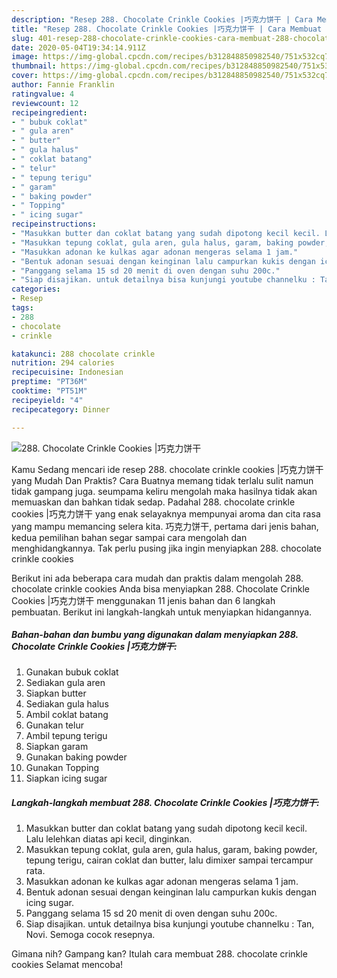 ```yaml
---
description: "Resep 288. Chocolate Crinkle Cookies |巧克力饼干 | Cara Membuat 288. Chocolate Crinkle Cookies |巧克力饼干 Yang Sedap"
title: "Resep 288. Chocolate Crinkle Cookies |巧克力饼干 | Cara Membuat 288. Chocolate Crinkle Cookies |巧克力饼干 Yang Sedap"
slug: 401-resep-288-chocolate-crinkle-cookies-cara-membuat-288-chocolate-crinkle-cookies-yang-sedap
date: 2020-05-04T19:34:14.911Z
image: https://img-global.cpcdn.com/recipes/b312848850982540/751x532cq70/288-chocolate-crinkle-cookies-巧克力饼干-foto-resep-utama.jpg
thumbnail: https://img-global.cpcdn.com/recipes/b312848850982540/751x532cq70/288-chocolate-crinkle-cookies-巧克力饼干-foto-resep-utama.jpg
cover: https://img-global.cpcdn.com/recipes/b312848850982540/751x532cq70/288-chocolate-crinkle-cookies-巧克力饼干-foto-resep-utama.jpg
author: Fannie Franklin
ratingvalue: 4
reviewcount: 12
recipeingredient:
- " bubuk coklat"
- " gula aren"
- " butter"
- " gula halus"
- " coklat batang"
- " telur"
- " tepung terigu"
- " garam"
- " baking powder"
- " Topping"
- " icing sugar"
recipeinstructions:
- "Masukkan butter dan coklat batang yang sudah dipotong kecil kecil. Lalu lelehkan diatas api kecil, dinginkan."
- "Masukkan tepung coklat, gula aren, gula halus, garam, baking powder, tepung terigu, cairan coklat dan butter, lalu dimixer sampai tercampur rata."
- "Masukkan adonan ke kulkas agar adonan mengeras selama 1 jam."
- "Bentuk adonan sesuai dengan keinginan lalu campurkan kukis dengan icing sugar."
- "Panggang selama 15 sd 20 menit di oven dengan suhu 200c."
- "Siap disajikan. untuk detailnya bisa kunjungi youtube channelku : Tan, Novi. Semoga cocok resepnya."
categories:
- Resep
tags:
- 288
- chocolate
- crinkle

katakunci: 288 chocolate crinkle 
nutrition: 294 calories
recipecuisine: Indonesian
preptime: "PT36M"
cooktime: "PT51M"
recipeyield: "4"
recipecategory: Dinner

---
```



![288. Chocolate Crinkle Cookies |巧克力饼干](https://img-global.cpcdn.com/recipes/b312848850982540/751x532cq70/288-chocolate-crinkle-cookies-巧克力饼干-foto-resep-utama.jpg)

Kamu Sedang mencari ide resep 288. chocolate crinkle cookies |巧克力饼干 yang Mudah Dan Praktis? Cara Buatnya memang tidak terlalu sulit namun tidak gampang juga. seumpama keliru mengolah maka hasilnya tidak akan memuaskan dan bahkan tidak sedap. Padahal 288. chocolate crinkle cookies |巧克力饼干 yang enak selayaknya mempunyai aroma dan cita rasa yang mampu memancing selera kita.
巧克力饼干, pertama dari jenis bahan, kedua pemilihan bahan segar sampai cara mengolah dan menghidangkannya. Tak perlu pusing jika ingin menyiapkan 288. chocolate crinkle cookies 

Berikut ini ada beberapa cara mudah dan praktis dalam mengolah 288. chocolate crinkle cookies  Anda bisa menyiapkan 288. Chocolate Crinkle Cookies |巧克力饼干 menggunakan 11 jenis bahan dan 6 langkah pembuatan. Berikut ini langkah-langkah untuk menyiapkan hidangannya.

<!--inarticleads1-->

##### Bahan-bahan dan bumbu yang digunakan dalam menyiapkan 288. Chocolate Crinkle Cookies |巧克力饼干:

1. Gunakan  bubuk coklat
1. Sediakan  gula aren
1. Siapkan  butter
1. Sediakan  gula halus
1. Ambil  coklat batang
1. Gunakan  telur
1. Ambil  tepung terigu
1. Siapkan  garam
1. Gunakan  baking powder
1. Gunakan  Topping
1. Siapkan  icing sugar




<!--inarticleads2-->

##### Langkah-langkah membuat 288. Chocolate Crinkle Cookies |巧克力饼干:

1. Masukkan butter dan coklat batang yang sudah dipotong kecil kecil. Lalu lelehkan diatas api kecil, dinginkan.
1. Masukkan tepung coklat, gula aren, gula halus, garam, baking powder, tepung terigu, cairan coklat dan butter, lalu dimixer sampai tercampur rata.
1. Masukkan adonan ke kulkas agar adonan mengeras selama 1 jam.
1. Bentuk adonan sesuai dengan keinginan lalu campurkan kukis dengan icing sugar.
1. Panggang selama 15 sd 20 menit di oven dengan suhu 200c.
1. Siap disajikan. untuk detailnya bisa kunjungi youtube channelku : Tan, Novi. Semoga cocok resepnya.




Gimana nih? Gampang kan? Itulah cara membuat 288. chocolate crinkle cookies  Selamat mencoba!
